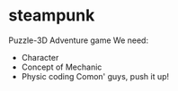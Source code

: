 # steampunk
Puzzle-3D Adventure game
We need:
* Character
* Concept of Mechanic 
* Physic coding 
Comon' guys, push it up!
